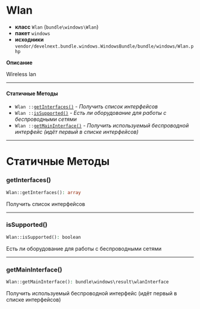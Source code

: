 # Wlan

- **класс** `Wlan` (`bundle\windows\Wlan`)
- **пакет** `windows`
- **исходники** `vendor/develnext.bundle.windows.WindowsBundle/bundle/windows/Wlan.php`

**Описание**

Wireless lan

---

#### Статичные Методы

- `Wlan ::`[`getInterfaces()`](#method-getinterfaces) - _Получить список интерфейсов_
- `Wlan ::`[`isSupported()`](#method-issupported) - _Есть ли оборудование для работы с беспроводными сетями_
- `Wlan ::`[`getMainInterface()`](#method-getmaininterface) - _Получить используемый беспроводной интерфейс (идёт первый в списке интерфейсов)_

---
# Статичные Методы

<a name="method-getinterfaces"></a>

### getInterfaces()
```php
Wlan::getInterfaces(): array
```
Получить список интерфейсов

---

<a name="method-issupported"></a>

### isSupported()
```php
Wlan::isSupported(): boolean
```
Есть ли оборудование для работы с беспроводными сетями

---

<a name="method-getmaininterface"></a>

### getMainInterface()
```php
Wlan::getMainInterface(): bundle\windows\result\wlanInterface
```
Получить используемый беспроводной интерфейс (идёт первый в списке интерфейсов)